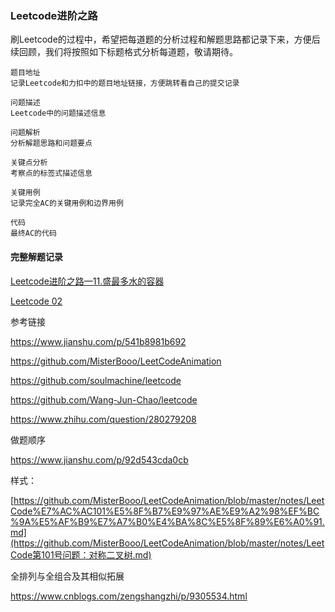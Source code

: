 ### Leetcode进阶之路

刷Leetcode的过程中，希望把每道题的分析过程和解题思路都记录下来，方便后续回顾，我们将按照如下标题格式分析每道题，敬请期待。

```
题目地址
记录Leetcode和力扣中的题目地址链接，方便跳转看自己的提交记录

问题描述
Leetcode中的问题描述信息

问题解析
分析解题思路和问题要点

关键点分析
考察点的标签式描述信息

关键用例
记录完全AC的关键用例和边界用例

代码
最终AC的代码
```

#### 完整解题记录

[Leetcode进阶之路—11.盛最多水的容器](Algorithm/Leetcode/Leetcode进阶之路—11.盛最多水的容器.md)

[Leetcode 02](Algorithm/Leetcode/)













































参考链接

https://www.jianshu.com/p/541b8981b692

https://github.com/MisterBooo/LeetCodeAnimation

https://github.com/soulmachine/leetcode

https://github.com/Wang-Jun-Chao/leetcode

https://www.zhihu.com/question/280279208



做题顺序

https://www.jianshu.com/p/92d543cda0cb

样式：

[https://github.com/MisterBooo/LeetCodeAnimation/blob/master/notes/LeetCode%E7%AC%AC101%E5%8F%B7%E9%97%AE%E9%A2%98%EF%BC%9A%E5%AF%B9%E7%A7%B0%E4%BA%8C%E5%8F%89%E6%A0%91.md](https://github.com/MisterBooo/LeetCodeAnimation/blob/master/notes/LeetCode第101号问题：对称二叉树.md)



全排列与全组合及其相似拓展

https://www.cnblogs.com/zengshangzhi/p/9305534.html
